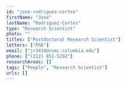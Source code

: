```yaml
---
id: "jose-rodriguez-cortes"
firstName: "Jose"
lastName: "Rodriguez-Cortes"
type: "Research Scientist"
photo: ""
titles: ["Postdoctoral Research Scientist"]
letters: ["PhD"]
email: ["jr3434@cumc.columbia.edu"]
phone: ["(212) 851-5292"]
researchAreas: []
tags: ["People", "Research Scientist"]
urls: []
---
```

